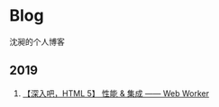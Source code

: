 # Blog
沈昶的个人博客

## 2019
1. [【深入吧，HTML 5】 性能 & 集成 —— Web Worker](https://github.com/Sam618/Blog/HTML5/src/performance-and-integration/web-workers.md)
